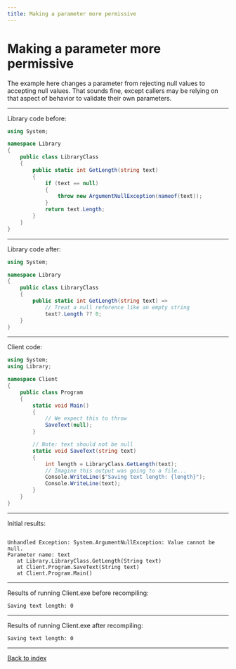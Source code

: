 ```yaml
---
title: Making a parameter more permissive
---
```

# Making a parameter more permissive

The example here changes a parameter from rejecting null values
to accepting null values. That sounds fine, except callers may be
relying on that aspect of behavior to validate their own parameters.

----
Library code before:
```csharp
using System;

namespace Library
{
    public class LibraryClass
    {
        public static int GetLength(string text)
        {
            if (text == null)
            {
                throw new ArgumentNullException(nameof(text));
            }
            return text.Length;
        }
    }
}
```
----
Library code after:
```csharp
using System;

namespace Library
{
    public class LibraryClass
    {
        public static int GetLength(string text) =>
            // Treat a null reference like an empty string
            text?.Length ?? 0;
    }
}
```
----
Client code:
```csharp
using System;
using Library;

namespace Client
{
    public class Program
    {
        static void Main()
        {
            // We expect this to throw
            SaveText(null);
        }

        // Note: text should not be null
        static void SaveText(string text)
        {
            int length = LibraryClass.GetLength(text);
            // Imagine this output was going to a file...
            Console.WriteLine($"Saving text length: {length}");
            Console.WriteLine(text);
        }
    }
}
```
----
Initial results:
```text

Unhandled Exception: System.ArgumentNullException: Value cannot be null.
Parameter name: text
   at Library.LibraryClass.GetLength(String text)
   at Client.Program.SaveText(String text)
   at Client.Program.Main()
```
----
Results of running Client.exe before recompiling:
```text
Saving text length: 0

```
----
Results of running Client.exe after recompiling:
```text
Saving text length: 0

```
----
[Back to index](index.md)
